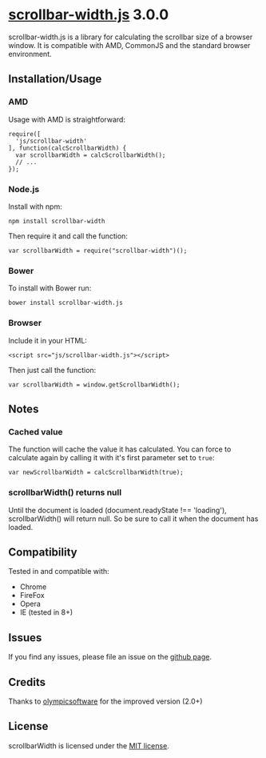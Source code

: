 # [scrollbar-width.js](https://github.com/olmokramer/scrollbar-width.js) 3.0.0

scrollbar-width.js is a library for calculating the scrollbar size of a browser window. It is compatible with AMD, CommonJS and the standard browser environment.

## Installation/Usage

### AMD

Usage with AMD is straightforward:

```
require([
  'js/scrollbar-width'
], function(calcScrollbarWidth) {
  var scrollbarWidth = calcScrollbarWidth();
  // ...
});
```

### Node.js

Install with npm:

```
npm install scrollbar-width
```

Then require it and call the function:

```
var scrollbarWidth = require("scrollbar-width")();
```

### Bower

To install with Bower run:

```
bower install scrollbar-width.js
```

### Browser

Include it in your HTML:

```
<script src="js/scrollbar-width.js"></script>
```

Then just call the function:

```
var scrollbarWidth = window.getScrollbarWidth();
```

## Notes

### Cached value

The function will cache the value it has calculated. You can force to calculate again by calling it with it's first parameter set to `true`:

```
var newScrollbarWidth = calcScrollbarWidth(true);
```

### scrollbarWidth() returns null

Until the document is loaded (document.readyState !== 'loading'), scrollbarWidth() will return null. So be sure to call it when the document has loaded.

## Compatibility

Tested in and compatible with:
- Chrome
- FireFox
- Opera
- IE (tested in 8+)

## Issues

If you find any issues, please file an issue on the
[github page](https://github.com/olmokramer/scrollbar-width.js/issues).

## Credits

Thanks to [olympicsoftware](https://github.com/olympicsoftware) for the improved version (2.0+)

## License

scrollbarWidth is licensed under the [MIT license](LICENSE).
